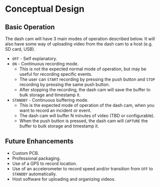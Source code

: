 # Conceptual Design

## Basic Operation
The dash cam will have 3 main modes of operation described below. It will also have some way of uploading video from the dash cam to a host (e.g. SD card, USB).
* `OFF` - Self explanatory.
* `ON` - Continuous recording mode.
    * This is not the expected normal mode of operation, but may be useful for recording specific events.
    * The user can `START` recording by pressing the push button and `STOP` recording by pressing the same push button.
    * After stopping the recording, the dash cam will save the buffer to bulk storage and timestamp it.
* `STANDBY` - Continuous buffering mode.
    * This is the expected mode of operation of the dash cam, when you want to record an incident or event.
    * The dash cam will buffer N minutes of video (TBD or configurable).
    * When the push button is pressed, the dash cam will `CAPTURE` the buffer to bulk storage and timestamp it.

## Future Enhancements
* Custom PCB.
* Professional packaging.
* Use of a GPS to record location.
* Use of an accelerometer to record speed and/or transition from `OFF` to `STANDBY` automatically.
* Host software for uploading and organizing videos.
